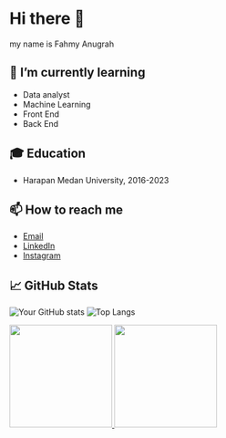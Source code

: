 # Hi there 👋
my name is Fahmy Anugrah

## 🌱 I’m currently learning
- Data analyst
- Machine Learning
- Front End
- Back End

## 🎓 Education
- Harapan Medan University, 2016-2023

## 📫 How to reach me
- [Email](mailto:fahmirty@gmail.com)
- [LinkedIn](https://linkedin.com/in/fahmy-anugrah/)
- [Instagram](https://instagram.com/famiredoooo)

## 📈 GitHub Stats
![Your GitHub stats](https://github-readme-stats.vercel.app/api?username=yourusername&show_icons=true&theme=radical)
![Top Langs](https://github-readme-stats.vercel.app/api/top-langs/?username=yourusername&layout=compact)

<p align="left">
<a href="https://github.com/skr-g16">
  <img height="180em" src="https://github-readme-stats-eight-theta.vercel.app/api?username=penuliscode&show_icons=true&theme=algolia&include_all_commits=true&count_private=true"/>
  <img height="180em" src="https://github-readme-stats-eight-theta.vercel.app/api/top-langs/?username=penuliscode&layout=compact&theme=algolia"/>
</a>
</p>
<!--
**skr-g16/skr-g16** is a ✨ _special_ ✨ repository because its `README.md` (this file) appears on your GitHub profile.

Here are some ideas to get you started:

- 🔭 I’m currently working on ...
- 🌱 I’m currently learning ...
- 👯 I’m looking to collaborate on ...
- 🤔 I’m looking for help with ...
- 💬 Ask me about ...

- 😄 Pronouns: ...
- ⚡ Fun fact: ...
-->
